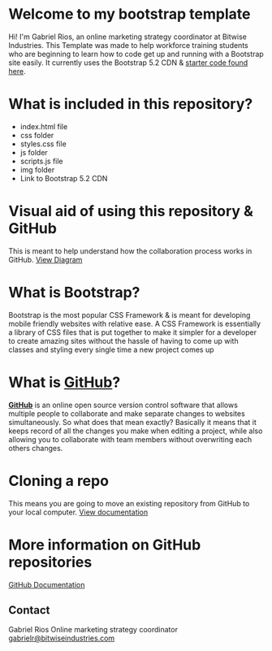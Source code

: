 # Welcome to my bootstrap template
Hi! I'm Gabriel Rios, an online marketing strategy coordinator at Bitwise Industries. This Template was made to help workforce training students who are beginning to learn how to code get up and running with a Bootstrap site easily.  It currently uses the Bootstrap 5.2 CDN & [starter code found here](https://getbootstrap.com/docs/5.2/getting-started/introduction/).

# What is included in this repository?

 - index.html file
 - css folder
 - styles.css file
 - js folder
 - scripts.js file
 - img folder
 - Link to Bootstrap 5.2 CDN

# Visual aid of using this repository & GitHub
This is meant to help understand how the collaboration process works in GitHub.
[View Diagram](https://www.figma.com/file/0pngHjTjZMEVnTo7nszxro/Navigating-Github?node-id=0:1)

# What is Bootstrap?
Bootstrap is the most popular CSS Framework & is meant for developing mobile friendly websites with relative ease. A CSS Framework is essentially a library of CSS files that is put together to make it simpler for a developer to create amazing sites without the hassle of having to come up with classes and styling every single time a new project comes up
 

# What is [GitHub](https://github.com/)?
**[GitHub](https://github.com/)** is an online open source version control software that allows multiple people to collaborate and make separate changes to websites simultaneously. So what does that mean exactly? Basically it means that it keeps record of all the changes you make when editing a project, while also allowing you to collaborate with team members without overwriting each others changes. 


# Cloning a repo
This means you are going to move an existing repository from GitHub to your local computer.
[View documentation](https://docs.github.com/en/repositories/creating-and-managing-repositories/cloning-a-repository)

# More information on GitHub repositories
[GitHub Documentation](https://docs.github.com/en/repositories)

## Contact
Gabriel Rios
Online marketing strategy coordinator
gabrielr@bitwiseindustries.com